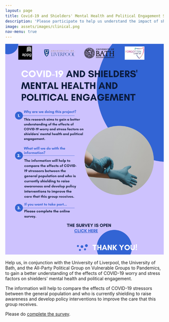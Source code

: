 ```yaml
---
layout: page
title: Covid-19 and Shielders' Mental Health and Political Engagement Survey
description: 'Please participate to help us understand the impact of shielding.'
image: assets/images/clinical.png
nav-menu: true
---
```

[![Covid-19 and Shielders' Mental Health and Political Engagement Survey](/assets/images/shielding.png)](https://bathpsychology.eu.qualtrics.com/jfe/form/SV_dnUvoRjMe0LFtHM)

Help us, in conjunction with the University of Liverpool, the University of Bath, and the All-Party Political Group on Vulnerable Groups to Pandemics, to gain a better understanding of the effects of COVID-19 worry and stress factors on shielders' mental health and political engagement.

The information will help to compare the effects of COVID-19 stressors between the general population and who is currently shielding to raise awareness and develop policy interventions to improve the care that this group receives.

Please do [complete the survey](https://bathpsychology.eu.qualtrics.com/jfe/form/SV_dnUvoRjMe0LFtHM).